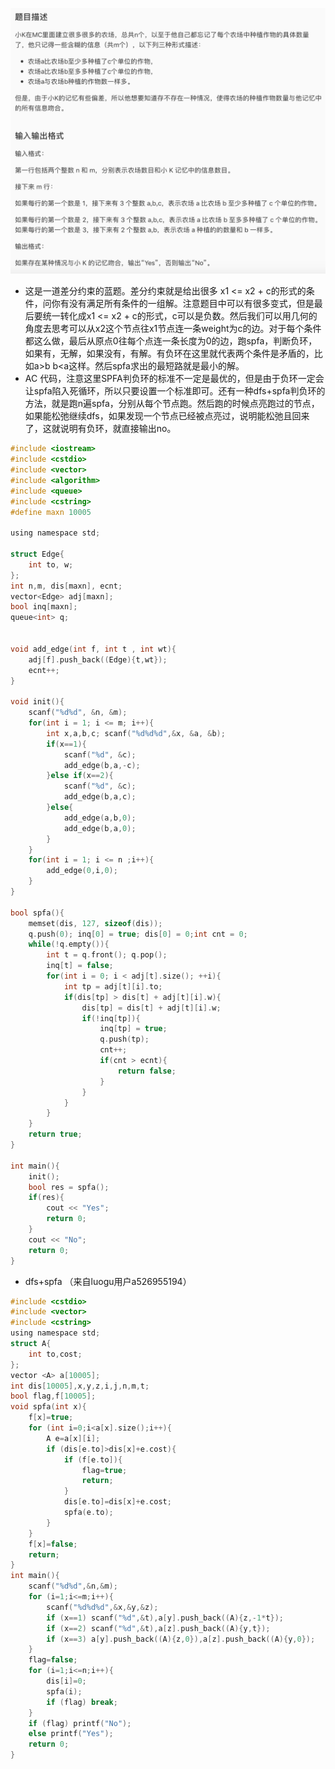 ![屏幕快照 2019-07-23 上午7.48.27.png](resources/E36772557FE42802AEB088D966DB829D.png)

* 这是一道差分约束的蓝题。差分约束就是给出很多 x1 \<= x2 + c的形式的条件，问你有没有满足所有条件的一组解。注意题目中可以有很多变式，但是最后要统一转化成x1 \<= x2 + c的形式，c可以是负数。然后我们可以用几何的角度去思考可以从x2这个节点往x1节点连一条weight为c的边。对于每个条件都这么做，最后从原点0往每个点连一条长度为0的边，跑spfa，判断负环，如果有，无解，如果没有，有解。有负环在这里就代表两个条件是矛盾的，比如a\>b b\<a这样。然后spfa求出的最短路就是最小的解。
* AC 代码，注意这里SPFA判负环的标准不一定是最优的，但是由于负环一定会让spfa陷入死循环，所以只要设置一个标准即可。还有一种dfs+spfa判负环的方法，就是跑n遍spfa，分别从每个节点跑。然后跑的时候点亮跑过的节点，如果能松弛继续dfs，如果发现一个节点已经被点亮过，说明能松弛且回来了，这就说明有负环，就直接输出no。

```c
#include <iostream>
#include <cstdio>
#include <vector>
#include <algorithm>
#include <queue>
#include <cstring>
#define maxn 10005

using namespace std;

struct Edge{
	int to, w;
};
int n,m, dis[maxn], ecnt;
vector<Edge> adj[maxn];
bool inq[maxn];
queue<int> q;


void add_edge(int f, int t , int wt){
	adj[f].push_back((Edge){t,wt});
	ecnt++;
}	

void init(){
	scanf("%d%d", &n, &m);
	for(int i = 1; i <= m; i++){
		int x,a,b,c; scanf("%d%d%d",&x, &a, &b);
		if(x==1){
			scanf("%d", &c);
			add_edge(b,a,-c);
		}else if(x==2){
			scanf("%d", &c);
			add_edge(b,a,c);
		}else{
			add_edge(a,b,0);
			add_edge(b,a,0);
		}
	}
	for(int i = 1; i <= n ;i++){
		add_edge(0,i,0);
	}
}

bool spfa(){
	memset(dis, 127, sizeof(dis));
	q.push(0); inq[0] = true; dis[0] = 0;int cnt = 0;
	while(!q.empty()){
		int t = q.front(); q.pop();
		inq[t] = false;
		for(int i = 0; i < adj[t].size(); ++i){
			int tp = adj[t][i].to;
			if(dis[tp] > dis[t] + adj[t][i].w){
				dis[tp] = dis[t] + adj[t][i].w;
				if(!inq[tp]){
					inq[tp] = true;
					q.push(tp);
					cnt++;
					if(cnt > ecnt){
						return false;
					}
				}
			}
		}
	}
	return true;
}

int main(){
	init();
	bool res = spfa();
	if(res){
		cout << "Yes";
		return 0;
	}
	cout << "No";
	return 0;
}
```

* dfs+spfa （来自luogu用户a526955194）

```c
#include <cstdio>
#include <vector>
#include <cstring>
using namespace std;
struct A{
    int to,cost;
};
vector <A> a[10005];
int dis[10005],x,y,z,i,j,n,m,t;
bool flag,f[10005];
void spfa(int x){
    f[x]=true;
    for (int i=0;i<a[x].size();i++){
        A e=a[x][i];
        if (dis[e.to]>dis[x]+e.cost){
            if (f[e.to]){
                flag=true;
                return;
            }
            dis[e.to]=dis[x]+e.cost;
            spfa(e.to);
        }
    }
    f[x]=false;
    return;
}
int main(){
    scanf("%d%d",&n,&m);
    for (i=1;i<=m;i++){
        scanf("%d%d%d",&x,&y,&z);
        if (x==1) scanf("%d",&t),a[y].push_back((A){z,-1*t});
        if (x==2) scanf("%d",&t),a[z].push_back((A){y,t});
        if (x==3) a[y].push_back((A){z,0}),a[z].push_back((A){y,0});
    }
    flag=false;
    for (i=1;i<=n;i++){
        dis[i]=0;
        spfa(i);
        if (flag) break;
    }
    if (flag) printf("No");
    else printf("Yes");
    return 0;
}
```